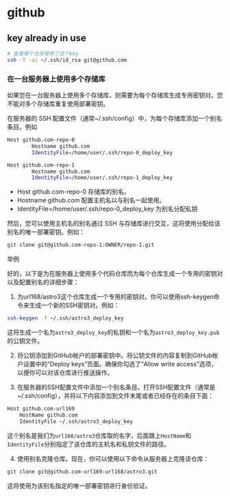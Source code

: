 # github

## key already in use



```sh
# 查看哪个仓库使用了这个key
ssh -T -ai ~/.ssh/id_rsa git@github.com
```

### 在一台服务器上使用多个存储库

如果您在一台服务器上使用多个存储库，则需要为每个存储库生成专用密钥对。您不能对多个存储库重复使用部署密钥。

在服务器的 SSH 配置文件（通常~/.ssh/config）中，为每个存储库添加一个别名条目。例如

```sh
Host github.com-repo-0
        Hostname github.com
        IdentityFile=/home/user/.ssh/repo-0_deploy_key

Host github.com-repo-1
        Hostname github.com
        IdentityFile=/home/user/.ssh/repo-1_deploy_key

```

- Host github.com-repo-0 存储库的别名。
- Hostname github.com 配置主机名以与别名一起使用。
- IdentityFile=/home/user/.ssh/repo-0_deploy_key 为别名分配私钥

然后，您可以使用主机名的别名通过 SSH 与存储库进行交互，这将使用分配给该别名的唯一部署密钥。例如：

```sh
git clone git@github.com-repo-1:OWNER/repo-1.git
```


举例


好的，以下是为在服务器上使用多个代码仓库而为每个仓库生成一个专用的密钥对以及配置别名的详细步骤：

1. 为url168/astro3这个仓库生成一个专用的密钥对。你可以使用ssh-keygen命令来生成一个新的SSH密钥对。例如：

```sh
ssh-keygen -f ~/.ssh/astro3_deploy_key
```

这将生成一个名为`astro3_deploy_key`的私钥和一个名为`astro3_deploy_key.pub`的公钥文件。

2. 将公钥添加到GitHub帐户的部署密钥中。将公钥文件的内容复制到GitHub帐户设置中的“Deploy keys”页面。确保你勾选了“Allow write access”选项，以便你可以对该仓库进行推送操作。

3. 在服务器的SSH配置文件中添加一个别名条目。打开SSH配置文件（通常是~/.ssh/config），并将以下内容添加到文件末尾或者已经存在的条目下面：

```sh
Host github.com-url169
    HostName github.com
    IdentityFile ~/.ssh/astro3_deploy_key
```

这个别名是我们为`url168/astro3`仓库取的名字，后面跟上`HostName`和`IdentityFile`分别指定了该仓库的主机名和私钥文件的路径。

4. 使用别名克隆仓库。现在，你可以使用以下命令从服务器上克隆该仓库：

```sh
git clone git@github.com-url169:url168/astro3.git
```

这将使用为该别名指定的唯一部署密钥进行身份验证。



